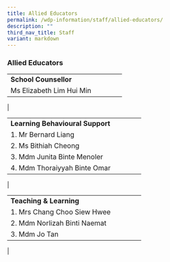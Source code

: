 ```yaml
---
title: Allied Educators
permalink: /wdp-information/staff/allied-educators/
description: ""
third_nav_title: Staff
variant: markdown
---
```

### **Allied Educators**
|  | |  |  | |
|---|---|---|---|---|
| **School Counsellor** | 
Ms Elizabeth Lim Hui Min |
|

|  | |  |  | |
|---|---|---|---|---|
| **Learning Behavioural Support** | 
|1. Mr Bernard Liang|
|2. Ms Bithiah Cheong |
|3. Mdm Junita Binte Menoler | 
|4. Mdm Thoraiyyah Binte Omar | 
|


|  | |  |  | |
|---|---|---|---|---|
| **Teaching & Learning** | 
 |1. Mrs Chang Choo Siew Hwee | 
 |2. Mdm Norlizah Binti Naemat | 
 |3. Mdm Jo Tan|
 |